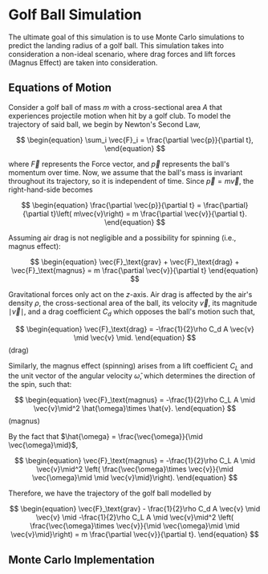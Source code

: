 # Golf Ball Simulation 

The ultimate goal of this simulation is to use Monte Carlo simulations to predict the landing radius of a golf ball. This simulation takes into consideration a non-ideal scenario, 
where drag forces and lift forces (Magnus Effect) are taken into consideration. 

## Equations of Motion

Consider a golf ball of mass $m$ with a cross-sectional area $A$ that experiences projectile motion when hit by a golf club. To model the trajectory of said ball, we begin by Newton's Second Law, 

$$
\begin{equation}
    \sum_i \vec{F}_i = \frac{\partial \vec{p}}{\partial t},
\end{equation}
$$

where $\vec{F}$ represents the Force vector, and $\vec{p}$ represents the ball's momentum over time. Now, we assume that the ball's mass is invariant throughout its trajectory, so it is independent of time. Since $\vec{p} = m\vec{v}$, the right-hand-side becomes

$$
\begin{equation}
    \frac{\partial \vec{p}}{\partial t} = \frac{\partial}{\partial t}\left( m\vec{v}\right) = m \frac{\partial \vec{v}}{\partial t}.
\end{equation}
$$

Assuming air drag is not negligible and a possibility for spinning (i.e., magnus effect): 

$$
\begin{equation}
\vec{F}_\text{grav} + \vec{F}_\text{drag} + \vec{F}_\text{magnus} = m \frac{\partial \vec{v}}{\partial t}
\end{equation}
$$

Gravitational forces only act on the $z$-axis. Air drag is affected by the air's density $\rho$, the cross-sectional area of the ball, its velocity $\vec{v}$, its magnitude $\mid \vec{v} \mid$, and a drag coefficient $C_d$ which opposes the ball's motion such that, 

$$
\begin{equation}
    \vec{F}_\text{drag} = -\frac{1}{2}\rho C_d A \vec{v} \mid \vec{v} \mid.
\end{equation}
$$(drag)

Similarly, the magnus effect (spinning) arises from a lift coefficient $C_L$ and the unit vector of the angular velocity $\hat{\omega}$, which determines the direction of the spin, such that:

$$
\begin{equation}
    \vec{F}_\text{magnus} = -\frac{1}{2}\rho C_L A \mid \vec{v}\mid^2 \hat{\omega}\times \hat{v}.
\end{equation}
$$(magnus)

By the fact that $\hat{\omega} = \frac{\vec{\omega}}{\mid \vec{\omega}\mid}$, 

$$
\begin{equation}
    \vec{F}_\text{magnus} = -\frac{1}{2}\rho C_L A \mid \vec{v}\mid^2 \left( \frac{\vec{\omega}\times \vec{v}}{\mid \vec{\omega}\mid \mid \vec{v}\mid}\right).
\end{equation}
$$

Therefore, we have the trajectory of the golf ball modelled by 

$$
\begin{equation}
    \vec{F}_\text{grav} - \frac{1}{2}\rho C_d A \vec{v} \mid \vec{v} \mid -\frac{1}{2}\rho C_L A \mid \vec{v}\mid^2 \left( \frac{\vec{\omega}\times \vec{v}}{\mid \vec{\omega}\mid \mid \vec{v}\mid}\right) 
    = m \frac{\partial \vec{v}}{\partial t}.
\end{equation}
$$


## Monte Carlo Implementation

